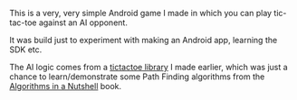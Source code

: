 This is a very, very simple Android game I made in which you can play tic-tac-toe against an AI opponent. 

It was build just to experiment with making an Android app, learning the SDK etc.

The AI logic comes from a [tictactoe library](http://github.com/brownmatt/tictactoe) I made earlier, which was just a chance to learn/demonstrate some Path Finding algorithms from the [Algorithms in a Nutshell](http://oreilly.com/catalog/9780596516246) book.
